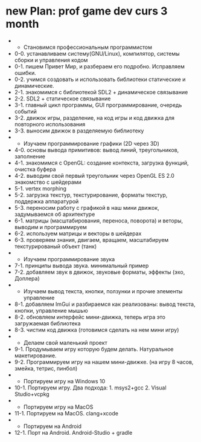 # new Plan: prof game dev curs 3 month

  - * Становимся профессиональным программистом
  - 0-0. устанавливаем систему(GNU/Linux), компилятор, системы сборки и управления кодом
  - 0-1. пишем Привет Мир, и разбераем его подробно. Исправляем ошибки.
  - 0-2. учимся создовать и использовать библиотеки статические и динамические.
  - 2-1. знакомимся с библиотекой SDL2 + динамическое связывание
  - 2-2. SDL2 + статическое связывание
  - 3-1. главный цикл программы, GUI программирование, очередь событий
  - 3-2. движок игры, разделение, на код игры и код движка для повторного использования
  - 3-3. выносим движок в разделяемую библиотеку
  - * Изучаем программирование графики (2D через 3D)
  - 4-0. основы вывода примитивов: вывод линий, треугольников, заполнение
  - 4-1. знакомимся с OpenGL: создание контекста, загрузка функций, очистка буфера
  - 4-2. выводим свой первый треугольник через OpenGL ES 2.0 знакомство с шейдерами
  - 5-1. vertex morphing
  - 5-2. загрузка текстур, текстурирование, форматы текстур, поддержка аппаратурой
  - 5-3. переносим работу с графикой в наш мини движок, задумываемся об архитектуре
  - 6-1. матрицы (масштабирования, переноса, поворота) и веторы, выводим и программируем
  - 6-2. используем матрицы и векторы в шейдерах
  - 6-3. проверяем знания, двигаем, вращаем, масштабируем текстурированый объект (танк)
  - * Изучаем программирование звука
  - 7-1. принципы вывода звука. минимальный пример
  - 7-2. добавляем звук в движок, звуковые форматы, эффекты (эхо, Доплера)  
  - * Изучаем вывод текста, кнопки, ползунки и прочие элементы управление
  - 8-1. добавляем ImGui и разбираемся как реализованы: вывод текста, кнопки, управление мышью
  - 8-2. обновляем интерфейс мини-движка, теперь игра это загружаемая библиотека
  - 8-3. чистим код движка (готовимся сделать на нем мини игру)
  - * Делаем свой маленький проект
  - 9-1. Продумываем игру которую будем делать. Натуральное макетирование.
  - 9-2. Программируем игру на нашем мини-движке. (на игру 8 часов, змейка, тетрис, пинбол)
  - * Портируем игрy на Windows 10
  - 10-1. Портируем игру. Два подхода: 1. msys2+gcc 2. Visual Studio+vcpkg
  - * Портируем игру на MacOS
  - 11-1. Портируем на MacOS. clang+xcode
  - * Портируем на Android
  - 12-1. Порт на Android. Android-Studio + gradle
  